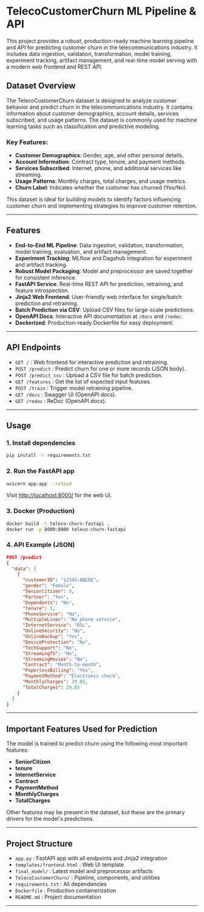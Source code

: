 # TelecoCustomerChurn ML Pipeline & API

This project provides a robust, production-ready machine learning pipeline and API for predicting customer churn in the telecommunications industry. It includes data ingestion, validation, transformation, model training, experiment tracking, artifact management, and real-time model serving with a modern web frontend and REST API.

## Dataset Overview

The TelecoCustomerChurn dataset is designed to analyze customer behavior and predict churn in the telecommunications industry. It contains information about customer demographics, account details, services subscribed, and usage patterns. The dataset is commonly used for machine learning tasks such as classification and predictive modeling.

### Key Features:
- **Customer Demographics**: Gender, age, and other personal details.
- **Account Information**: Contract type, tenure, and payment methods.
- **Services Subscribed**: Internet, phone, and additional services like streaming.
- **Usage Patterns**: Monthly charges, total charges, and usage metrics.
- **Churn Label**: Indicates whether the customer has churned (Yes/No).

This dataset is ideal for building models to identify factors influencing customer churn and implementing strategies to improve customer retention.

---

## Features

- **End-to-End ML Pipeline**: Data ingestion, validation, transformation, model training, evaluation, and artifact management.
- **Experiment Tracking**: MLflow and Dagshub integration for experiment and artifact tracking.
- **Robust Model Packaging**: Model and preprocessor are saved together for consistent inference.
- **FastAPI Service**: Real-time REST API for prediction, retraining, and feature introspection.
- **Jinja2 Web Frontend**: User-friendly web interface for single/batch prediction and retraining.
- **Batch Prediction via CSV**: Upload CSV files for large-scale predictions.
- **OpenAPI Docs**: Interactive API documentation at `/docs` and `/redoc`.
- **Dockerized**: Production-ready Dockerfile for easy deployment.

---

## API Endpoints

- `GET /` : Web frontend for interactive prediction and retraining.
- `POST /predict` : Predict churn for one or more records (JSON body).
- `POST /predict_csv` : Upload a CSV file for batch prediction.
- `GET /features` : Get the list of expected input features.
- `POST /train` : Trigger model retraining pipeline.
- `GET /docs` : Swagger UI (OpenAPI docs).
- `GET /redoc` : ReDoc (OpenAPI docs).

---

## Usage

### 1. Install dependencies
```sh
pip install -r requirements.txt
```

### 2. Run the FastAPI app
```sh
uvicorn app:app --reload
```
Visit [http://localhost:8000/](http://localhost:8000/) for the web UI.

### 3. Docker (Production)
```sh
docker build -t teleco-churn-fastapi .
docker run -p 8000:8000 teleco-churn-fastapi
```

### 4. API Example (JSON)
```json
POST /predict
{
  "data": [
    {
      "customerID": "12345-ABCDE",
      "gender": "Female",
      "SeniorCitizen": 0,
      "Partner": "Yes",
      "Dependents": "No",
      "tenure": 1,
      "PhoneService": "No",
      "MultipleLines": "No phone service",
      "InternetService": "DSL",
      "OnlineSecurity": "No",
      "OnlineBackup": "Yes",
      "DeviceProtection": "No",
      "TechSupport": "No",
      "StreamingTV": "No",
      "StreamingMovies": "No",
      "Contract": "Month-to-month",
      "PaperlessBilling": "Yes",
      "PaymentMethod": "Electronic check",
      "MonthlyCharges": 29.85,
      "TotalCharges": 29.85
    }
  ]
}
```

---

## Important Features Used for Prediction

The model is trained to predict churn using the following most important features:

- **SeniorCitizen**
- **tenure**
- **InternetService**
- **Contract**
- **PaymentMethod**
- **MonthlyCharges**
- **TotalCharges**

Other features may be present in the dataset, but these are the primary drivers for the model's predictions.

---

## Project Structure

- `app.py` : FastAPI app with all endpoints and Jinja2 integration
- `templates/frontend.html` : Web UI template
- `final_model/` : Latest model and preprocessor artifacts
- `TelecoCustomerChurn/` : Pipeline, components, and utilities
- `requirements.txt` : All dependencies
- `Dockerfile` : Production containerization
- `README.md` : Project documentation

---
